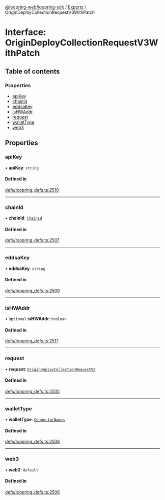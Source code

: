 [@loopring-web/loopring-sdk](../README.md) / [Exports](../modules.md) / OriginDeployCollectionRequestV3WithPatch

# Interface: OriginDeployCollectionRequestV3WithPatch

## Table of contents

### Properties

- [apiKey](OriginDeployCollectionRequestV3WithPatch.md#apikey)
- [chainId](OriginDeployCollectionRequestV3WithPatch.md#chainid)
- [eddsaKey](OriginDeployCollectionRequestV3WithPatch.md#eddsakey)
- [isHWAddr](OriginDeployCollectionRequestV3WithPatch.md#ishwaddr)
- [request](OriginDeployCollectionRequestV3WithPatch.md#request)
- [walletType](OriginDeployCollectionRequestV3WithPatch.md#wallettype)
- [web3](OriginDeployCollectionRequestV3WithPatch.md#web3)

## Properties

### apiKey

• **apiKey**: `string`

#### Defined in

[defs/loopring_defs.ts:2510](https://github.com/Loopring/loopring_sdk/blob/24fdf4c/src/defs/loopring_defs.ts#L2510)

___

### chainId

• **chainId**: [`ChainId`](../enums/ChainId.md)

#### Defined in

[defs/loopring_defs.ts:2507](https://github.com/Loopring/loopring_sdk/blob/24fdf4c/src/defs/loopring_defs.ts#L2507)

___

### eddsaKey

• **eddsaKey**: `string`

#### Defined in

[defs/loopring_defs.ts:2509](https://github.com/Loopring/loopring_sdk/blob/24fdf4c/src/defs/loopring_defs.ts#L2509)

___

### isHWAddr

• `Optional` **isHWAddr**: `boolean`

#### Defined in

[defs/loopring_defs.ts:2511](https://github.com/Loopring/loopring_sdk/blob/24fdf4c/src/defs/loopring_defs.ts#L2511)

___

### request

• **request**: [`OriginDeployCollectionRequestV3`](OriginDeployCollectionRequestV3.md)

#### Defined in

[defs/loopring_defs.ts:2505](https://github.com/Loopring/loopring_sdk/blob/24fdf4c/src/defs/loopring_defs.ts#L2505)

___

### walletType

• **walletType**: [`ConnectorNames`](../enums/ConnectorNames.md)

#### Defined in

[defs/loopring_defs.ts:2508](https://github.com/Loopring/loopring_sdk/blob/24fdf4c/src/defs/loopring_defs.ts#L2508)

___

### web3

• **web3**: `default`

#### Defined in

[defs/loopring_defs.ts:2506](https://github.com/Loopring/loopring_sdk/blob/24fdf4c/src/defs/loopring_defs.ts#L2506)
